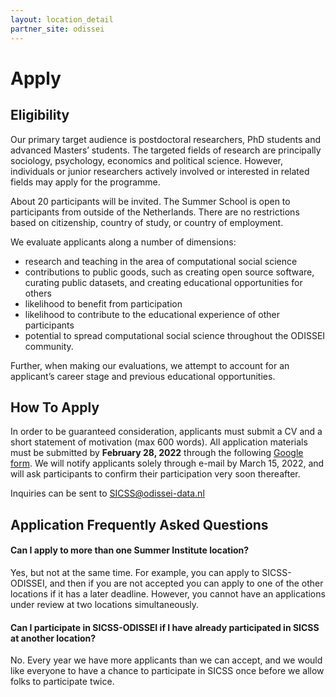 ```yaml
---
layout: location_detail
partner_site: odissei
---
```


# Apply

## Eligibility

Our primary target audience is postdoctoral researchers, PhD students and advanced Masters’ students. The targeted fields of research are principally sociology, psychology, economics and political science. However,  individuals or junior researchers actively involved or interested in related fields may apply for the programme. 

About 20 participants will be invited. The Summer School is open to participants from outside of the Netherlands. There are no restrictions based on citizenship, country of study, or country of employment.

We evaluate applicants along a number of dimensions: 
- research and teaching in the area of computational social science 
- contributions to public goods, such as creating open source software, curating public datasets, and creating educational opportunities for others 
- likelihood to benefit from participation 
- likelihood to contribute to the educational experience of other participants 
- potential to spread computational social science throughout the ODISSEI community.
 
Further, when making our evaluations, we attempt to account for an applicant’s career stage and previous educational opportunities.

## How To Apply

In order to be guaranteed consideration, applicants must submit a CV and a short statement of motivation (max 600 words).  All application materials must be submitted by **February 28, 2022** through the following [Google form](https://docs.google.com/forms/d/e/1FAIpQLSdhgsPpHFDcSWItj8RH54SbhUbCc4dXStzc-wxNh2zWvguF9Q/viewform). We will notify applicants solely through e-mail by March 15, 2022, and will ask participants to confirm their participation very soon thereafter.

Inquiries can be sent to SICSS@odissei-data.nl

## Application Frequently Asked Questions

#### Can I apply to more than one Summer Institute location?

Yes, but not at the same time. For example, you can apply to SICSS-ODISSEI, and then if you are not accepted you can apply to one of the other locations if it has a later deadline. However, you cannot have an applications under review at two locations simultaneously.

#### Can I participate in SICSS-ODISSEI if I have already participated in SICSS at another location?

No. Every year we have more applicants than we can accept, and we would like everyone to have a chance to participate in SICSS once before we allow folks to participate twice.
